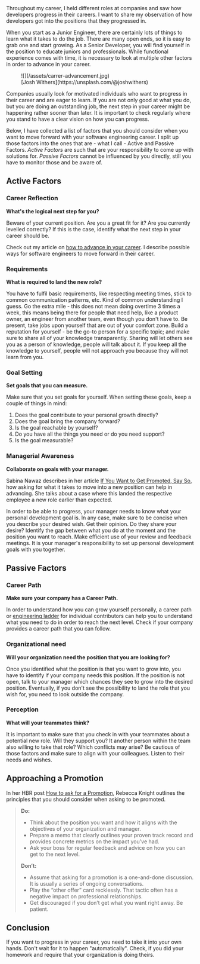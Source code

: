 <div class="post__intro" markdown="1">
Throughout my career, I held different roles at companies and saw how developers progress in their careers.
I want to share my observation of how developers got into the positions that they progressed in.

When you start as a Junior Engineer, there are certainly lots of things to learn what it takes to do the job. There are many open ends, so it is easy to grab one and start growing. As a Senior Developer, you will find yourself in the position to educate juniors and professionals. While functional experience comes with time, it is necessary to look at multiple other factors in order to advance in your career.
</div>

<figure class="image image--block" markdown="1">
  ![](/assets/carrer-advancement.jpg)

<figcaption class="image__caption image__caption--no-border" markdown="1">
  <span class="image__caption__copywrite">[Josh Withers](https://unsplash.com/@joshwithers)</span>
</figcaption>
</figure>

Companies usually look for motivated individuals who want to progress in their career and are eager to learn.
If you are not only good at what you do, but you are doing an outstanding job, the next step in your career might be happening rather sooner than later.
It is important to check regularly where you stand to have a clear vision on how you can progress.

Below, I have collected a list of factors that you should consider when you want to move forward with your software engineering career.
I split up those factors into the ones that are - what I call - Active and Passive Factors. _Active Factors_ are such that are your responsibility to come up with solutions for. _Passive Factors_ cannot be influenced by you directly, still you have to monitor those and be aware of.

## Active Factors

### Career Reflection
__What's the logical next step for you?__

Beware of your current position. Are you a great fit for it? Are you currently levelled correctly? If this is the case, identify what the next step in your career should be.

Check out my article on [how to advance in your career](https://hansreinl.de/blog/career-path-engineering-roles). I describe possible ways for software engineers to move forward in their career.

### Requirements
__What is required to land the new role?__

You have to fulfil basic requirements, like respecting meeting times, stick to common communication patterns, etc. Kind of common understanding I guess.
Go the extra mile - this does not mean doing overtime 3 times a week, this means being there for people that need help, like a product owner, an engineer from another team, even though you don't have to. Be present, take jobs upon yourself that are out of your comfort zone.
Build a reputation for yourself - be the go-to person for a specific topic; and make sure to share all of your knowledge transparently. Sharing will let others see you as a person of knowledge, people will talk about it. If you keep all the knowledge to yourself, people will not approach you because they will not learn from you.

### Goal Setting
__Set goals that you can measure.__

Make sure that you set goals for yourself. When setting these goals, keep a couple of things in mind:

1. Does the goal contribute to your personal growth directly?
2. Does the goal bring the company forward?
3. Is the goal reachable by yourself?
4. Do you have all the things you need or do you need support?
5. Is the goal measurable?

### Managerial Awareness
__Collaborate on goals with your manager.__

Sabina Nawaz describes in her article [If You Want to Get Promoted, Say So](https://hbr.org/2017/01/if-you-want-to-get-promoted-say-so), how asking for what it takes to move into a new position can help in advancing. She talks about a case where this landed the respective employee a new role earlier than expected.

In order to be able to progress, your manager needs to know what your personal development goal is. In any case, make sure to be concise when you describe your desired wish. Get their opinion. Do they share your desire? Identify the gap between what you do at the moment and the position you want to reach. Make efficient use of your review and feedback meetings.
It is your manager's responsibility to set up personal development goals with you together.

## Passive Factors

### Career Path
__Make sure your company has a Career Path.__

In order to understand how you can grow yourself personally, a career path or [engineering ladder](http://www.engineeringladders.com/) for individual contributors can help you to understand what you need to do in order to reach the next level. Check if your company provides a career path that you can follow.

### Organizational need
__Will your organization need the position that you are looking for?__

Once you identified what the position is that you want to grow into, you have to identify if your company needs this position.
If the position is not open, talk to your manager which chances they see to grow into the desired position.
Eventually, if you don't see the possibility to land the role that you wish for, you need to look outside the company.

### Perception
__What will your teammates think?__

It is important to make sure that you check in with your teammates about a potential new role. Will they support you? It another person within the team also willing to take that role? Which conflicts may arise? Be cautious of those factors and make sure to align with your colleagues. Listen to their needs and wishes.

## Approaching a Promotion

In her HBR post [How to ask for a Promotion](https://hbr.org/2018/01/how-to-ask-for-a-promotion), Rebecca Knight outlines the principles that you should consider when asking to be promoted.

> __Do:__
> - Think about the position you want and how it aligns with the objectives of your organization and manager.
> - Prepare a memo that clearly outlines your proven track record and provides concrete metrics on the impact you’ve had.
> - Ask your boss for regular feedback and advice on how you can get to the next level.
>
> __Don’t:__
> - Assume that asking for a promotion is a one-and-done discussion. It is usually a series of ongoing conversations.
> - Play the “other offer” card recklessly. That tactic often has a negative impact on professional relationships.
> - Get discouraged if you don’t get what you want right away. Be patient.

## Conclusion

If you want to progress in your career, you need to take it into your own hands. Don't wait for it to happen "automatically". Check, if you did your homework and require that your organization is doing theirs.
